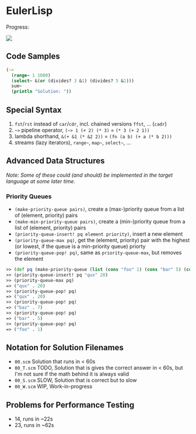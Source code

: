 # EulerLisp

Progress:

![](https://projecteuler.net/profile/leonrische.png)

## Code Samples

``` clojure
(~>
  (range~ 1 1000)
  (select~ &(or (divides? 3 &1) (divides? 5 &1)))
  sum~
  (println "Solution: "))
```
## Special Syntax

1. `fst`/`rst` instead of `car`/`cdr`, incl. chained versions `ffst`, ... (`cadr`)
2. `~>` pipeline operator, `(~> 1 (+ 2) (* 3)` = `(* 3 (+ 2 1))`
3. lambda shorthand, `&(+ &1 (* &2 2))` = `(fn (a b) (+ a (* b 2)))`
4. streams (lazy iterators), `range~`, `map~`, `select~`, ...

## Advanced Data Structures

_Note: Some of these could (and should) be implemented in the target language
at some later time._

### Priority Queues

* `(make-priority-queue pairs)`, create a (max-)priority queue from a list of
   (element, priority) pairs
* `(make-min-priority-queue pairs)`, create a (min-)priority queue from a list of
   (element, priority) pairs
* `(priority-queue-insert! pq element priority)`, insert a new element
* `(priority-queue-max pq)`, get the (element, priority) pair with the highest
   (or lowest, if the queue is a min-priority queue) priorty
* `(priority-queue-pop! pq)`, same as `priority-queue-max`, but removes the element

``` clojure
>> (def pq (make-priority-queue (list (cons "foo" 1) (cons "bar" 5) (cons "baz" 7))))
>> (priority-queue-insert! pq "qux" 20)
>> (priority-queue-max pq)
=> ("qux" . 20)
>> (priority-queue-pop! pq)
=> ("qux" . 20)
>> (priority-queue-pop! pq)
=> ("baz" . 7)
>> (priority-queue-pop! pq)
=> ("bar" . 5)
>> (priority-queue-pop! pq)
=> ("foo" . 1)
```

## Notation for Solution Filenames

* `00.scm` Solution that runs in < 60s
* `00_T.scm` TODO, Solution that is gives the correct answer in < 60s,
  but I'm not sure if the math behind it is always valid
* `00_S.scm` SLOW, Solution that is correct but to slow
* `00_W.scm` WIP, Work-in-progress

## Problems for Performance Testing

* 14, runs in ~22s
* 23, runs in ~62s
